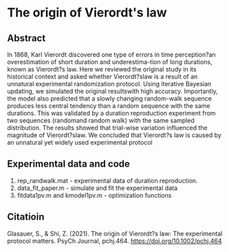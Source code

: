 # The origin of Vierordt's law

## Abstract

In 1868, Karl Vierordt discovered one type of errors in time perception?an overestimation of short duration and underestima-tion 
of long durations, known as Vierordt?s law. Here we reviewed the original study in its historical context and 
asked whether Vierordt?slaw is a result of an unnatural experimental randomization protocol. 
Using iterative Bayesian updating, we simulated the original resultswith high accuracy. 
Importantly, the model also predicted that a slowly changing random-walk sequence produces less central tendency 
than a random sequence with the same durations. This was validated by a duration reproduction experiment 
from two sequences (randomand random walk) with the same sampled distribution. 
The results showed that trial-wise variation influenced the magnitude of Vierordt?slaw. 
We concluded that Vierordt?s law is caused by an unnatural yet widely used experimental protocol


## Experimental data and code

1. rep_randwalk.mat - experimental data of duration reproduction.
2. data_fit_paper.m - simulate and fit the experimental data
3. fitdata1pv.m and kmodel1pv.m - optimization functions

## Citatioin
Glasauer, S., & Shi, Z. (2021). The origin of Vierordt?s law: The experimental protocol matters. PsyCh Journal, pchj.464. https://doi.org/10.1002/pchj.464

